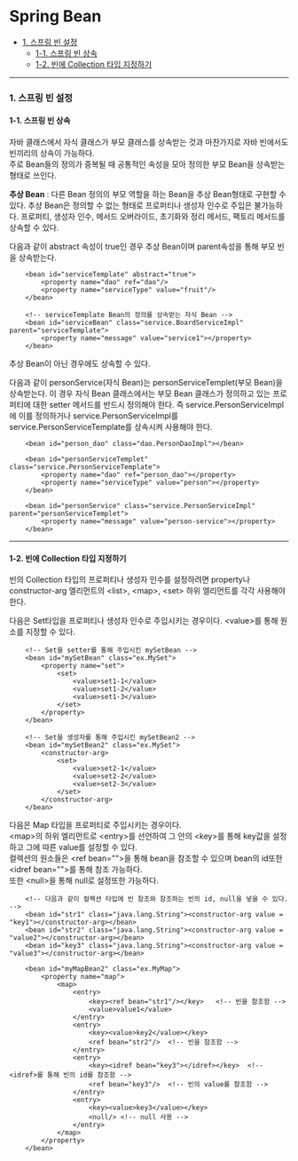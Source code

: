 # Spring Bean
- [1. 스프링 빈 설정](#1-스프링-빈-설정)
  + [1-1. 스프링 빈 상속](#1-1-스프링-빈-상속)
  + [1-2. 빈에 Collection 타입 지정하기](#1-2-빈에-collection-타입-지정하기)

----------------------
### 1. 스프링 빈 설정

#### 1-1. 스프링 빈 상속
자바 클래스에서 자식 클래스가 부모 클래스를 상속받는 것과 마찬가지로 자바 빈에서도 빈끼리의 상속이 가능하다.  
주로 Bean들의 정의가 중복될 때 공통적인 속성을 모아 정의한 부모 Bean을 상속받는 형태로 쓰인다.

<b>추상 Bean</b> : 다른 Bean 정의의 부모 역할을 하는 Bean을 추상 Bean형태로 구현할 수 있다. 추상 Bean은 정의할 수 없는 형태로 프로퍼티나 생성자 인수로 주입은 불가능하다. 프로퍼티, 생성자 인수, 메서드 오버라이드, 초기화와 정리 메서드, 팩토리 메서드를 상속할 수 있다.

다음과 같이 abstract 속성이 true인 경우 추상 Bean이며 parent속성을 통해 부모 빈을 상속받는다.
```
	<bean id="serviceTemplate" abstract="true">
		<property name="dao" ref="dao"/>
		<property name="serviceType" value="fruit"/>
	</bean>
	
	<!-- serviceTemplate Bean의 정의를 상속받는 자식 Bean -->
	<bean id="serviceBean" class="service.BoardServiceImpl" parent="serviceTemplate">
		<property name="message" value="service1"></property> 
	</bean>		 
```

추상 Bean이 아닌 경우에도 상속할 수 있다.

다음과 같이 personService(자식 Bean)는 personServiceTemplet(부모 Bean)을 상속받는다. 이 경우 자식 Bean 클래스에서는 부모 Bean 클래스가 정의하고 있는 프로퍼티에 대한 setter 메서드를 반드시 정의해야 한다. 즉 service.PersonServiceImpl에 이를 정의하거나 service.PersonServiceImpl를 service.PersonServiceTemplate를 상속시켜 사용해야 한다.

```
	<bean id="person_dao" class="dao.PersonDaoImpl"></bean>
	
	<bean id="personServiceTemplet" class="service.PersonServiceTemplate">
		<property name="dao" ref="person_dao"></property>
		<property name="serviceType" value="person"></property>
	</bean>
	
	<bean id="personService" class="service.PersonServiceImpl" parent="personServiceTemplet">
		<property name="message" value="person-service"></property>
	</bean>
```
----------
#### 1-2. 빈에 Collection 타입 지정하기
빈의 Collection 타입의 프로퍼티나 생성자 인수를 설정하려면
property나 constructor-arg 엘리먼트의 &lt;list>, &lt;map>, &lt;set> 하위 엘리먼트를 각각 사용해야 한다.

다음은 Set타입을 프로퍼티나 생성자 인수로 주입시키는 경우이다. &lt;value>를 통해 원소를 지정할 수 있다.
```
	<!-- Set을 setter를 통해 주입시킨 mySetBean -->
	<bean id="mySetBean" class="ex.MySet">
		<property name="set">
			<set>
				<value>set1-1</value>
				<value>set1-2</value>
				<value>set1-3</value>
			</set>
		</property>
	</bean>
	
	<!-- Set을 생성자를 통해 주입시킨 mySetBean2 -->
	<bean id="mySetBean2" class="ex.MySet">
		<constructor-arg>
			<set>
				<value>set2-1</value>
				<value>set2-2</value>
				<value>set2-3</value>
			</set>
		</constructor-arg>
	</bean>
```

다음은 Map 타입을 프로퍼티로 주입시키는 경우이다.   
&lt;map>의 하위 엘리먼트로 &lt;entry>를 선언하여 그 안의 &lt;key>를 통해 key값을 설정하고 그에 따른 value를 설정할 수 있다.  
 컬렉션의 원소들은 &lt;ref bean="">을 통해 bean을 참조할 수 있으며 bean의 id또한 &lt;idref bean="">를 통해 참조 가능하다.   
 또한 &lt;null>을 통해 null로 설정또한 가능하다.
```
	<!-- 다음과 같이 컬렉션 타입에 빈 참조와 참조하는 빈의 id, null을 넣을 수 있다. -->
	<bean id="str1" class="java.lang.String"><constructor-arg value = "key1"></constructor-arg></bean>
	<bean id="str2" class="java.lang.String"><constructor-arg value = "value2"></constructor-arg></bean>
	<bean id="key3" class="java.lang.String"><constructor-arg value = "value3"></constructor-arg></bean>
	
	<bean id="myMapBean2" class="ex.MyMap">
		<property name="map">
			<map>
				<entry>
					<key><ref bean="str1"/></key>	<!-- 빈을 참조함 -->
					<value>value1</value>
				</entry>
				<entry>
					<key><value>key2</value></key>
					<ref bean="str2"/>	<!-- 빈을 참조함 -->
				</entry>
				<entry>
					<key><idref bean="key3"></idref></key>	<!-- <idref>를 통해 빈의 id를 참조함 -->
					<ref bean="key3"/>	<!-- 빈의 value를 참조함 -->
				</entry>
				<entry>
					<key><value>key3</value></key>
					<null/>	<!-- null 사용 -->
				</entry>
			</map>
		</property>
	</bean>
```